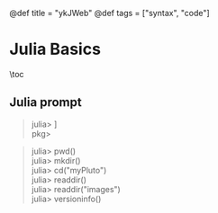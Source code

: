 @def title = "ykJWeb"
@def tags = ["syntax", "code"]

# Julia Basics

\toc

## Julia prompt

> julia> ]\
> pkg>

> julia> pwd()\
> julia> mkdir()\
> julia> cd("myPluto")\
> julia> readdir()\
> julia> readdir("images")\
> julia> versioninfo()
